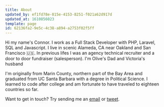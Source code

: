 ```yaml
---
title: About
updated_by: ef1fd78e-815e-4153-8251-f021a62d917d
updated_at: 1610856023
template: page
id: 62136fa2-9e5c-4c38-a894-a2753f02f5ff
---
```

Hi my name's Connor. I work as a Full Stack Developer with PHP, Laravel, SQL and Javascript. I live in scenic Alameda, CA near Oakland and San Francisco 🇺🇸. In previous lifes I was an agency technical recruiter and a door to door fundraiser (salesperson). I'm Olive's Dad and Victoria's husband

I'm originally from Marin County, northern part of the Bay Area and graduated from UC Santa Barbara with a degree in Political Science. I learned to code after college and am fortunate to have traveled to eighteen countries so far.

Want to get in touch? Try sending me an [email](mailto:connorleech@gmail.com) or [tweet](https://twitter.com/connor11528).